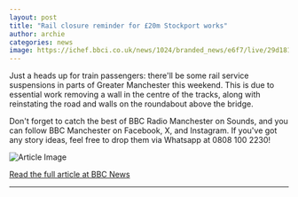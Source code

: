 ```yaml
---
layout: post
title: "Rail closure reminder for £20m Stockport works"
author: archie
categories: news
image: https://ichef.bbci.co.uk/news/1024/branded_news/e6f7/live/29d18120-9f63-11f0-99d3-79886bca9dc5.jpg
---
```

Just a heads up for train passengers: there'll be some rail service suspensions in parts of Greater Manchester this weekend. This is due to essential work removing a wall in the centre of the tracks, along with reinstating the road and walls on the roundabout above the bridge. 

Don't forget to catch the best of BBC Radio Manchester on Sounds, and you can follow BBC Manchester on Facebook, X, and Instagram. If you've got any story ideas, feel free to drop them via Whatsapp at 0808 100 2230!

![Article Image](https://ichef.bbci.co.uk/news/1024/branded_news/e6f7/live/29d18120-9f63-11f0-99d3-79886bca9dc5.jpg)

[Read the full article at BBC News](https://www.bbc.com/news/articles/c9wdezylgkqo?at_medium=RSS&at_campaign=rss)

---
